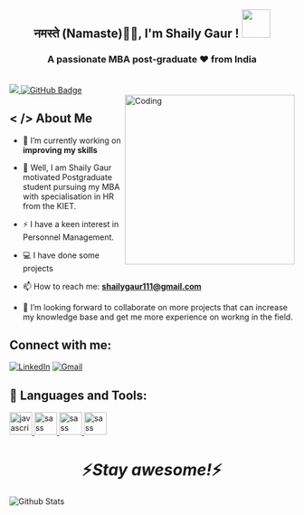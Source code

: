 <h2 align ="center"<img src="https://emojis.slackmojis.com/emojis/images/1531849430/4246/blob-sunglasses.gif?1531849430" width="30"/> नमस्ते (Namaste)🙏🏻, I'm Shaily Gaur ! <img src="https://media.giphy.com/media/12oufCB0MyZ1Go/giphy.gif" width="50"></h2>
<h3 align="center">A passionate MBA post-graduate ❤ from India</h3>
<div align="center">

</div>

<br>


<a href="https://github.com/shailygaur111r/github-profile-views-counter">
    <img src="https://komarev.com/ghpvc/?username=shailygaur111">
</a>
<a href="https://github.com/shailygaur111?tab=followers"><img src="https://img.shields.io/github/followers/shailygaur111?label=Followers&style=social" alt="GitHub Badge"></a>

<br>

<img align="right" alt="Coding" width="300" src="https://miro.medium.com/max/1360/0*7Q3yvSIv_t0ioJ-Z.gif">

## < /> About Me

- 🌱 I’m currently working on **improving my skills**

- 🔭 Well, I am Shaily Gaur motivated Postgraduate student pursuing my MBA with specialisation in HR from the KIET. 
- ⚡ I have a keen interest in Personnel Management.

- 💻 I have done some projects

- 📫 How to reach me: **shailygaur111@gmail.com**

- 🤝 I’m looking forward to collaborate on more projects that can increase my knowledge base and get me more experience on workng in the field.


## Connect with me:

<div align="left"> 
  <a href="https://www.linkedin.com/in/shaily-gaur-91b39525a/" target="blank"><img alt="LinkedIn" src="https://img.shields.io/badge/linkedin-%230077B5.svg?style=for-the-badge&logo=linkedin&logoColor=white"/></a>
  <a href="mailto:shailygaur111@gmail.com"><img alt="Gmail" src="https://img.shields.io/badge/Gmail-D14836?style=for-the-badge&logo=gmail&logoColor=white"/></a>


## 🚀 Languages and Tools:

<p align="left">
    <a href="https://developer.mozilla.org/en-US/docs/Web/JavaScript" target="_blank" rel="noreferrer"> <img src="https://camo.githubusercontent.com/e17f27ccb104b1ee595bb3c320eaf9ab8d0b1767969bc204fb7813db450ebd8f/68747470733a2f2f696d672e69636f6e73382e636f6d2f636f6c6f722f34382f3030303030302f707974686f6e2d2d76322e706e67" alt="javascript" width="40" height="40"/> </a>
    <a href="https://iconscout.com/icons/excel" target="_blank" rel="noreferrer"> <img src="https://cdn.iconscout.com/icon/free/png-128/microsoft-excel-1411847-1194336.png" alt="sass" width="40" height="40"/> </a>
    <a href="https://iconscout.com/icons/powerpoint" target="_blank" rel="noreferrer"> <img src="https://cdn.iconscout.com/icon/free/png-128/powerpoint-1-190810.png" alt="sass" width="40" height="40"/> </a>
    <a href="https://icons8.com/icons/set/power-bi" target="_blank" rel="noreferrer"> <img src="https://img.icons8.com/color/2x/power-bi.png" alt="sass" width="40" height="40"/> </a>
    </p>
<h1 align='center'>⚡️<i>Stay awesome!</i>⚡️</h1>
        <img src="https://raw.githubusercontent.com/mayhemantt/mayhemantt/Update/svg/Bottom.svg" alt="Github Stats" />
</p>


